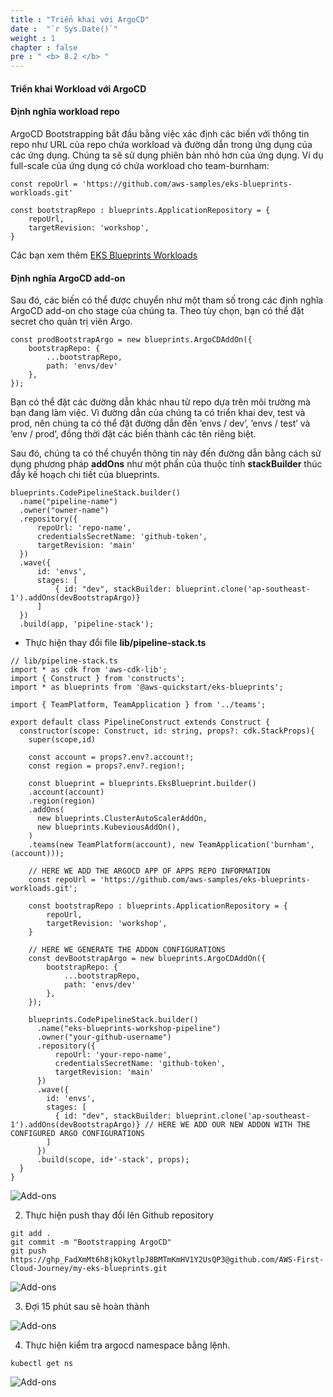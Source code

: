 ```yaml
---
title : "Triển khai với ArgoCD"
date :  "`r Sys.Date()`" 
weight : 1 
chapter : false
pre : " <b> 8.2 </b> "
---
```


#### Triển khai Workload với ArgoCD

#### Định nghĩa workload repo

ArgoCD Bootstrapping bắt đầu bằng việc xác định các biến với thông tin repo như URL của repo chứa workload và đường dẫn trong ứng dụng của các ứng dụng. Chúng ta sẽ sử dụng phiên bản nhỏ hơn của ứng dụng. Ví dụ full-scale của ứng dụng có chứa workload cho team-burnham:

```
const repoUrl = 'https://github.com/aws-samples/eks-blueprints-workloads.git'

const bootstrapRepo : blueprints.ApplicationRepository = {
    repoUrl,
    targetRevision: 'workshop',
}
```

Các bạn xem thêm [EKS Blueprints Workloads](https://github.com/aws-samples/eks-blueprints-workloads)

#### Định nghĩa ArgoCD add-on

Sau đó, các biến có thể được chuyển như một tham số trong các định nghĩa ArgoCD add-on cho stage của chúng ta. Theo tùy chọn, bạn có thể đặt secret cho quản trị viên Argo.

```
const prodBootstrapArgo = new blueprints.ArgoCDAddOn({
    bootstrapRepo: {
        ...bootstrapRepo,
        path: 'envs/dev'
    },
});
```

Bạn có thể đặt các đường dẫn khác nhau từ repo dựa trên môi trường mà bạn đang làm việc. Vì đường dẫn của chúng ta có triển khai dev, test và prod, nên chúng ta có thể đặt đường dẫn đến ’envs / dev’, ’envs / test’ và ’env / prod’, đồng thời đặt các biến thành các tên riêng biệt.

Sau đó, chúng ta có thể chuyển thông tin này đến đường dẫn bằng cách sử dụng phương pháp **addOns** như một phần của thuộc tính **stackBuilder** thúc đẩy kế hoạch chi tiết của blueprints.

```
blueprints.CodePipelineStack.builder()
  .name("pipeline-name")
  .owner("owner-name")
  .repository({
      repoUrl: 'repo-name',
      credentialsSecretName: 'github-token',
      targetRevision: 'main'
  })
  .wave({
      id: 'envs',
      stages: [
          { id: "dev", stackBuilder: blueprint.clone('ap-southeast-1').addOns(devBootstrapArgo)}
      ]
  })
  .build(app, 'pipeline-stack');
```

*   Thực hiện thay đổi file **lib/pipeline-stack.ts**

```
// lib/pipeline-stack.ts
import * as cdk from 'aws-cdk-lib';
import { Construct } from 'constructs';
import * as blueprints from '@aws-quickstart/eks-blueprints';

import { TeamPlatform, TeamApplication } from '../teams'; 

export default class PipelineConstruct extends Construct {
  constructor(scope: Construct, id: string, props?: cdk.StackProps){
    super(scope,id)

    const account = props?.env?.account!;
    const region = props?.env?.region!;
    
    const blueprint = blueprints.EksBlueprint.builder()
    .account(account)
    .region(region)
    .addOns(
      new blueprints.ClusterAutoScalerAddOn,
      new blueprints.KubeviousAddOn(), 
    ) 
    .teams(new TeamPlatform(account), new TeamApplication('burnham',(account)));

    // HERE WE ADD THE ARGOCD APP OF APPS REPO INFORMATION
    const repoUrl = 'https://github.com/aws-samples/eks-blueprints-workloads.git';

    const bootstrapRepo : blueprints.ApplicationRepository = {
        repoUrl,
        targetRevision: 'workshop',
    }

    // HERE WE GENERATE THE ADDON CONFIGURATIONS
    const devBootstrapArgo = new blueprints.ArgoCDAddOn({
        bootstrapRepo: {
            ...bootstrapRepo,
            path: 'envs/dev'
        },
    });
  
    blueprints.CodePipelineStack.builder()
      .name("eks-blueprints-workshop-pipeline")
      .owner("your-github-username")
      .repository({
          repoUrl: 'your-repo-name',
          credentialsSecretName: 'github-token',
          targetRevision: 'main'
      })
      .wave({
        id: 'envs',
        stages: [
          { id: "dev", stackBuilder: blueprint.clone('ap-southeast-1').addOns(devBootstrapArgo)} // HERE WE ADD OUR NEW ADDON WITH THE CONFIGURED ARGO CONFIGURATIONS
        ]
      })  
      .build(scope, id+'-stack', props);
  }
}
```

![Add-ons](/images/8.1-Deploy/0001.png?featherlight=false&width=90pc)

2.  Thực hiện push thay đổi lên Github repository

```
git add . 
git commit -m "Bootstrapping ArgoCD"
git push https://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@github.com/AWS-First-Cloud-Journey/my-eks-blueprints.git
```

![Add-ons](/images/8.1-Deploy/0002.png?featherlight=false&width=90pc)

3.  Đợi 15 phút sau sẽ hoàn thành

![Add-ons](/images/8.1-Deploy/0003.png?featherlight=false&width=90pc)

4.  Thực hiện kiểm tra argocd namespace bằng lệnh.

```
kubectl get ns
```

![Add-ons](/images/8.1-Deploy/0004.png?featherlight=false&width=90pc)